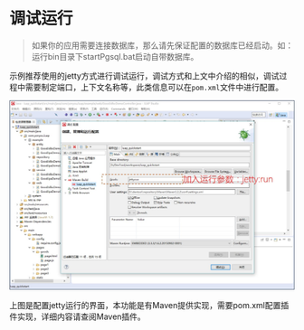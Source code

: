 # 调试运行

>  如果你的应用需要连接数据库，那么请先保证配置的数据库已经启动。如：运行bin目录下startPgsql.bat启动自带数据库。 

示例推荐使用的jetty方式进行调试运行，调试方式和上文中介绍的相似，调试过程中需要制定端口，上下文名称等，此类信息可以在`pom.xml`文件中进行配置。 

![jetty运行配置](../img/image108.jpg)

上图是配置jetty运行的界面，本功能是有Maven提供实现，需要pom.xml配置插件实现，详细内容请查阅Maven插件。
